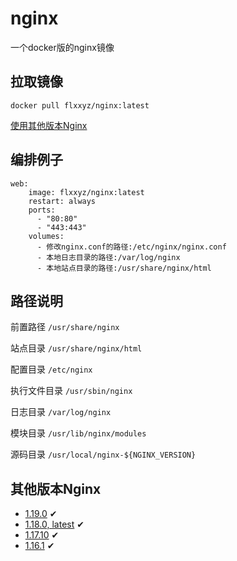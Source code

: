 # nginx

一个docker版的nginx镜像

## 拉取镜像
```
docker pull flxxyz/nginx:latest
```

[使用其他版本Nginx](#其他版本Nginx)

## 编排例子
```
web:
    image: flxxyz/nginx:latest
    restart: always
    ports:
      - "80:80"
      - "443:443"
    volumes:
      - 修改nginx.conf的路径:/etc/nginx/nginx.conf
      - 本地日志目录的路径:/var/log/nginx
      - 本地站点目录的路径:/usr/share/nginx/html
```

## 路径说明
前置路径 `/usr/share/nginx`

站点目录 `/usr/share/nginx/html`

配置目录 `/etc/nginx`

执行文件目录 `/usr/sbin/nginx`

日志目录 `/var/log/nginx`

模块目录 `/usr/lib/nginx/modules`

源码目录 `/usr/local/nginx-${NGINX_VERSION}`

## 其他版本Nginx
- [1.19.0](https://github.com/edogDocker/nginx/blob/master/mainline/Dockerfile) ✔
- [1.18.0, latest](https://github.com/edogDocker/nginx/blob/master/stable/Dockerfile) ✔
- [1.17.10](https://github.com/edog-docker/nginx/blob/1.17.10/Dockerfile) ✔
- [1.16.1](https://github.com/edog-docker/nginx/blob/1.16.1/Dockerfile) ✔